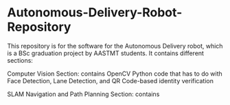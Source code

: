 # Autonomous-Delivery-Robot-Repository

This repository is for the software for the Autonomous Delivery robot, which is a BSc graduation project
by AASTMT students. It contains different sections:

Computer Vision Section: contains OpenCV Python code that has to do with Face Detection, Lane Detection, and QR Code-based identity verification

SLAM Navigation and Path Planning Section: contains 
